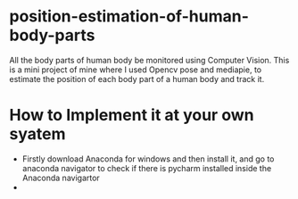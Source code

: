 # position-estimation-of-human-body-parts
All the body parts of human body be monitored using Computer Vision. This is a mini project of mine where I used Opencv pose and mediapie, to estimate the position of each body part of a human body and track it.

# How to Implement it at your own syatem

* Firstly download Anaconda for windows and then install it, and go to anaconda navigator to check if there is pycharm installed inside the Anaconda navigartor
* 
